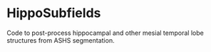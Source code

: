# HippoSubfields

Code to post-process hippocampal and other mesial temporal lobe structures from ASHS segmentation.
